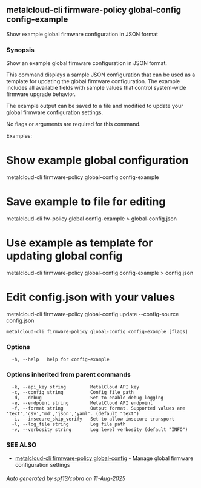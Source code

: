 ## metalcloud-cli firmware-policy global-config config-example

Show example global firmware configuration in JSON format

### Synopsis

Show an example global firmware configuration in JSON format.

This command displays a sample JSON configuration that can be used as a template
for updating the global firmware configuration. The example includes all available
fields with sample values that control system-wide firmware upgrade behavior.

The example output can be saved to a file and modified to update your global
firmware configuration settings.

No flags or arguments are required for this command.

Examples:
  # Show example global configuration
  metalcloud-cli firmware-policy global-config config-example
  
  # Save example to file for editing
  metalcloud-cli fw-policy global config-example > global-config.json
  
  # Use example as template for updating global config
  metalcloud-cli firmware-policy global-config config-example > config.json
  # Edit config.json with your values
  metalcloud-cli firmware-policy global-config update --config-source config.json

```
metalcloud-cli firmware-policy global-config config-example [flags]
```

### Options

```
  -h, --help   help for config-example
```

### Options inherited from parent commands

```
  -k, --api_key string         MetalCloud API key
  -c, --config string          Config file path
  -d, --debug                  Set to enable debug logging
  -e, --endpoint string        MetalCloud API endpoint
  -f, --format string          Output format. Supported values are 'text','csv','md','json','yaml'. (default "text")
  -i, --insecure_skip_verify   Set to allow insecure transport
  -l, --log_file string        Log file path
  -v, --verbosity string       Log level verbosity (default "INFO")
```

### SEE ALSO

* [metalcloud-cli firmware-policy global-config](metalcloud-cli_firmware-policy_global-config.md)	 - Manage global firmware configuration settings

###### Auto generated by spf13/cobra on 11-Aug-2025
